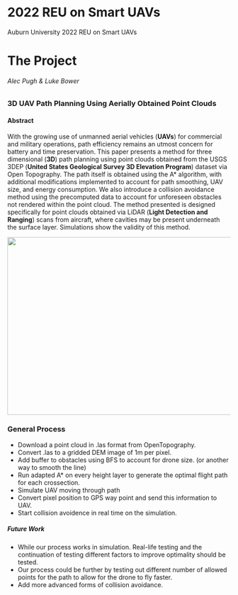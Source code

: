# 2022 REU on Smart UAVs
Auburn University 2022 REU on Smart UAVs

# The Project

###### Alec Pugh & Luke Bower

### 3D UAV Path Planning Using Aerially Obtained Point Clouds

#### Abstract
With the growing use of unmanned aerial vehicles (**UAVs**) for commercial and military operations,
path efficiency remains an utmost concern for battery and time preservation. This paper presents a
method for three dimensional (**3D**) path planning using point clouds obtained from the USGS 3DEP
(**United States Geological Survey 3D Elevation Program**) dataset via Open Topography. The
path itself is obtained using the A* algorithm, with additional modifications implemented to account for
path smoothing, UAV size, and energy consumption. We also introduce a collision avoidance method
using the precomputed data to account for unforeseen obstacles not rendered within the point cloud. The
method presented is designed specifically for point clouds obtained via LiDAR (**Light Detection and
Ranging**) scans from aircraft, where cavities may be present underneath the surface layer. Simulations
show the validity of this method.


<p align="center">
  <img src="images/demo.gif" width="700" height="400" >
</p>

### General Process
* Download a point cloud in .las format from OpenTopography.
* Convert .las to a gridded DEM image of 1m per pixel.
* Add buffer to obstacles using BFS to account for drone size. (or another way to smooth the line)
* Run adapted A* on every height layer to generate the optimal flight path for each crossection.
* Simulate UAV moving through path
* Convert pixel position to GPS way point and send this information to UAV.
* Start collision avoidence in real time on the simulation.

##### Future Work
* While our process works in simulation. Real-life testing and the continuation of testing different factors to improve optimality should be tested.  
* Our process could be further by testing out different number of allowed points for the path to allow for the drone to fly faster. 
* Add more advanced forms of collision avoidance.


